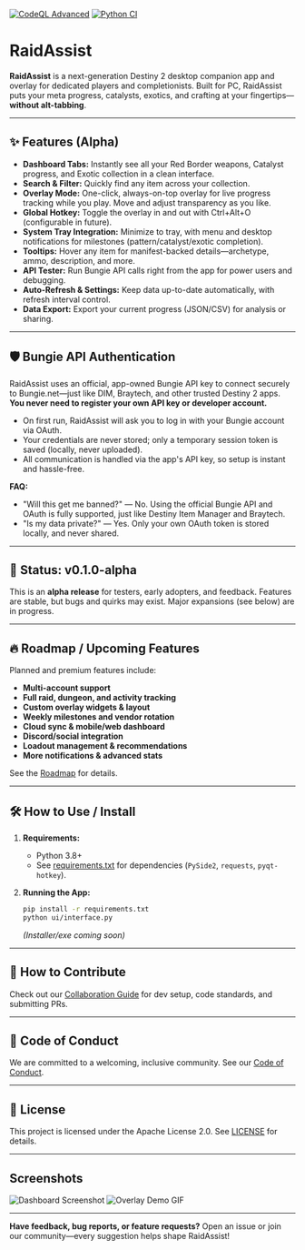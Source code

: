 [![CodeQL Advanced](https://github.com/Into-The-Grey/RaidAssist/actions/workflows/codeql.yml/badge.svg)](https://github.com/Into-The-Grey/RaidAssist/actions/workflows/codeql.yml) [![Python CI](https://github.com/Into-The-Grey/RaidAssist/actions/workflows/python-tests.yml/badge.svg)](https://github.com/Into-The-Grey/RaidAssist/actions/workflows/python-tests.yml)

# RaidAssist

**RaidAssist** is a next-generation Destiny 2 desktop companion app and overlay for dedicated players and completionists.
Built for PC, RaidAssist puts your meta progress, catalysts, exotics, and crafting at your fingertips—**without alt-tabbing**.

---

## ✨ Features (Alpha)

* **Dashboard Tabs:** Instantly see all your Red Border weapons, Catalyst progress, and Exotic collection in a clean interface.
* **Search & Filter:** Quickly find any item across your collection.
* **Overlay Mode:** One-click, always-on-top overlay for live progress tracking while you play. Move and adjust transparency as you like.
* **Global Hotkey:** Toggle the overlay in and out with Ctrl+Alt+O (configurable in future).
* **System Tray Integration:** Minimize to tray, with menu and desktop notifications for milestones (pattern/catalyst/exotic completion).
* **Tooltips:** Hover any item for manifest-backed details—archetype, ammo, description, and more.
* **API Tester:** Run Bungie API calls right from the app for power users and debugging.
* **Auto-Refresh & Settings:** Keep data up-to-date automatically, with refresh interval control.
* **Data Export:** Export your current progress (JSON/CSV) for analysis or sharing.

---

## 🛡️ Bungie API Authentication

RaidAssist uses an official, app-owned Bungie API key to connect securely to Bungie.net—just like DIM, Braytech, and other trusted Destiny 2 apps.  
**You never need to register your own API key or developer account.**

* On first run, RaidAssist will ask you to log in with your Bungie account via OAuth.
* Your credentials are never stored; only a temporary session token is saved (locally, never uploaded).
* All communication is handled via the app's API key, so setup is instant and hassle-free.

**FAQ:**  

* "Will this get me banned?" — No. Using the official Bungie API and OAuth is fully supported, just like Destiny Item Manager and Braytech.
* "Is my data private?" — Yes. Only your own OAuth token is stored locally, and never shared.

---

## 🚧 Status: v0.1.0-alpha

This is an **alpha release** for testers, early adopters, and feedback.
Features are stable, but bugs and quirks may exist.
Major expansions (see below) are in progress.

---

## 🔥 Roadmap / Upcoming Features

Planned and premium features include:

* **Multi-account support**
* **Full raid, dungeon, and activity tracking**
* **Custom overlay widgets & layout**
* **Weekly milestones and vendor rotation**
* **Cloud sync & mobile/web dashboard**
* **Discord/social integration**
* **Loadout management & recommendations**
* **More notifications & advanced stats**

See the [Roadmap](/docs/repo/ROADMAP.md) for details.

---

## 🛠️ How to Use / Install

1. **Requirements:**

   * Python 3.8+
   * See [requirements.txt](/requirements.txt) for dependencies (`PySide2`, `requests`, `pyqt-hotkey`).

2. **Running the App:**

   ```bash
   pip install -r requirements.txt
   python ui/interface.py
   ```

   *(Installer/exe coming soon)*

---

## 🤝 How to Contribute

Check out our [Collaboration Guide](/docs/repo/CONTRIBUTING.md) for dev setup, code standards, and submitting PRs.

---

## 💬 Code of Conduct

We are committed to a welcoming, inclusive community.
See our [Code of Conduct](/docs/repo/CODE_OF_CONDUCT.md).

---

## 📝 License

This project is licensed under the Apache License 2.0.
See [LICENSE](/docs/repo/LICENSE) for details.

---

## Screenshots

![Dashboard Screenshot](docs/images/dashboard.png)
![Overlay Demo GIF](docs/images/overlay-demo.gif)

---

**Have feedback, bug reports, or feature requests?**
Open an issue or join our community—every suggestion helps shape RaidAssist!
